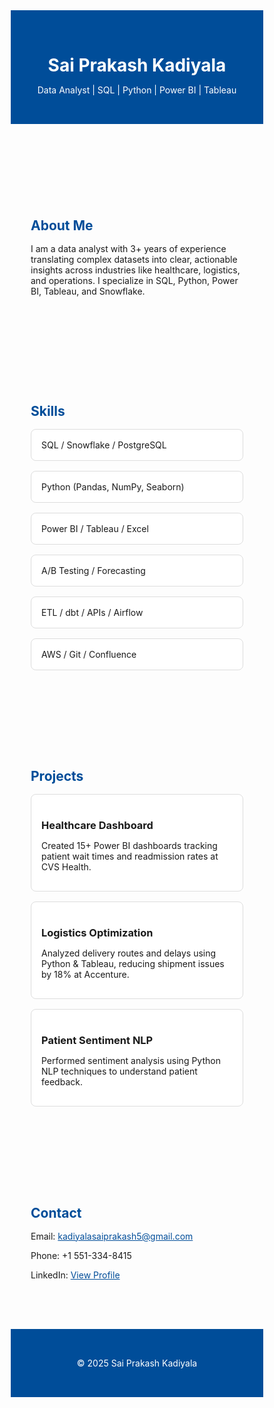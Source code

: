 <!DOCTYPE html>
<html lang="en">

<head>
  <meta charset="UTF-8" />
  <meta name="viewport" content="width=device-width, initial-scale=1.0" />
  <title>Sai Prakash Kadiyala | Data Analyst</title>
  <link href="https://fonts.googleapis.com/css2?family=Inter:wght@400;600;700&display=swap" rel="stylesheet">
  <style>
    * {
      margin: 0;
      padding: 0;
      box-sizing: border-box;
      font-family: 'Inter', sans-serif;
    }

    body {
      background-color: #f5f7fa;
      color: #333;
      line-height: 1.6;
    }

    header {
      background-color: #004d99;
      color: white;
      padding: 2rem;
      text-align: center;
    }

    section {
      padding: 4rem 2rem;
      max-width: 1000px;
      margin: auto;
    }

    h2 {
      color: #004d99;
      margin-bottom: 1rem;
    }

    .skills, .projects {
      display: grid;
      grid-template-columns: repeat(auto-fit, minmax(250px, 1fr));
      gap: 1rem;
    }

    .card {
      background: white;
      border: 1px solid #ddd;
      padding: 1rem;
      border-radius: 8px;
      transition: 0.3s;
    }

    .card:hover {
      box-shadow: 0 4px 12px rgba(0, 0, 0, 0.1);
    }

    footer {
      text-align: center;
      padding: 2rem;
      background: #004d99;
      color: white;
    }

    a {
      color: #004d99;
    }
  </style>
</head>

<body>
  <header>
    <h1>Sai Prakash Kadiyala</h1>
    <p>Data Analyst | SQL | Python | Power BI | Tableau</p>
  </header>

  <section id="about">
    <h2>About Me</h2>
    <p>
      I am a data analyst with 3+ years of experience translating complex datasets into clear, actionable insights across industries like healthcare, logistics, and operations. I specialize in SQL, Python, Power BI, Tableau, and Snowflake.
    </p>
  </section>

  <section id="skills">
    <h2>Skills</h2>
    <div class="skills">
      <div class="card">SQL / Snowflake / PostgreSQL</div>
      <div class="card">Python (Pandas, NumPy, Seaborn)</div>
      <div class="card">Power BI / Tableau / Excel</div>
      <div class="card">A/B Testing / Forecasting</div>
      <div class="card">ETL / dbt / APIs / Airflow</div>
      <div class="card">AWS / Git / Confluence</div>
    </div>
  </section>

  <section id="projects">
    <h2>Projects</h2>
    <div class="projects">
      <div class="card">
        <h3>Healthcare Dashboard</h3>
        <p>Created 15+ Power BI dashboards tracking patient wait times and readmission rates at CVS Health.</p>
      </div>
      <div class="card">
        <h3>Logistics Optimization</h3>
        <p>Analyzed delivery routes and delays using Python & Tableau, reducing shipment issues by 18% at Accenture.</p>
      </div>
      <div class="card">
        <h3>Patient Sentiment NLP</h3>
        <p>Performed sentiment analysis using Python NLP techniques to understand patient feedback.</p>
      </div>
    </div>
  </section>

  <section id="contact">
    <h2>Contact</h2>
    <p>Email: <a href="mailto:kadiyalasaiprakash5@gmail.com">kadiyalasaiprakash5@gmail.com</a></p>
    <p>Phone: +1 551-334-8415</p>
    <p>LinkedIn: <a href="https://www.linkedin.com/in/sai-prakash-kadiyala/" target="_blank">View Profile</a></p>
  </section>

  <footer>
    <p>&copy; 2025 Sai Prakash Kadiyala</p>
  </footer>
</body>

</html>
